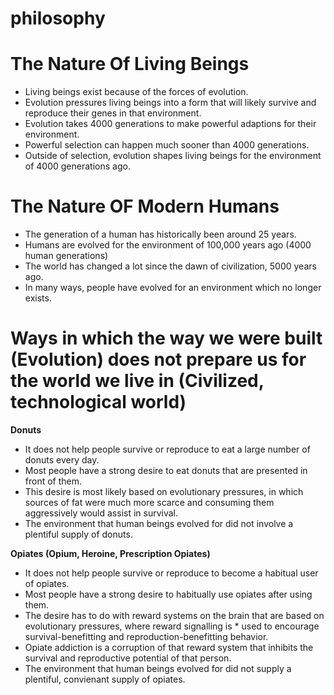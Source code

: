 philosophy
==========

The Nature Of Living Beings
==========
* Living beings exist because of the forces of evolution.
* Evolution pressures living beings into a form that will likely survive and reproduce their genes in that environment.
* Evolution takes 4000 generations to make powerful adaptions for their environment.
* Powerful selection can happen much sooner than 4000 generations.
* Outside of selection, evolution shapes living beings for the environment of 4000 generations ago.

The Nature OF Modern Humans
==========
* The generation of a human has historically been around 25 years.
* Humans are evolved for the environment of 100,000 years ago (4000 human generations)
* The world has changed a lot since the dawn of civilization, 5000 years ago.
* In many ways, people have evolved for an environment which no longer exists.

Ways in which the way we were built (Evolution) does not prepare us for the world we live in (Civilized, technological world)
==========
**Donuts**
* It does not help people survive or reproduce to eat a large number of donuts every day.
* Most people have a strong desire to eat donuts that are presented in front of them.
* This desire is most likely based on evolutionary pressures, in which sources of fat were much more scarce and consuming them aggressively would assist in survival.
* The environment that human beings evolved for did not involve a plentiful supply of donuts.

**Opiates (Opium, Heroine, Prescription Opiates)**
* It does not help people survive or reproduce to become a habitual user of opiates.
* Most people have a strong desire to habitually use opiates after using them.
* The desire has to do with reward systems on the brain that are based on evolutionary pressures, where reward signalling is * used to encourage survival-benefitting and reproduction-benefitting behavior.
* Opiate addiction is a corruption of that reward system that inhibits the survival and reproductive potential of that person.
* The environment that human beings evolved for did not supply a plentiful, convienant supply of opiates.
